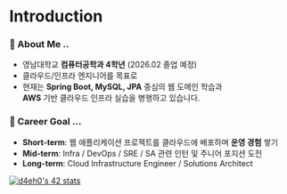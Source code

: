 # Introduction

### 💬 About Me ..  
- 영남대학교 **컴퓨터공학과 4학년** (2026.02 졸업 예정)
- 클라우드/인프라 엔지니어를 목표로
- 현재는 **Spring Boot, MySQL, JPA** 중심의 웹 도메인 학습과  
  **AWS** 기반 클라우드 인프라 실습을 병행하고 있습니다.

### 🎯 Career Goal ...
- **Short-term**: 웹 애플리케이션 프로젝트를 클라우드에 배포하며 **운영 경험** 쌓기
- **Mid-term**: Infra / DevOps / SRE / SA 관련 인턴 및 주니어 포지션 도전
- **Long-term**: Cloud Infrastructure Engineer / Solutions Architect

[![d4eh0's 42 stats](https://badge.mediaplus.ma/darkblue/d4eh0)](https://github.com/oakoudad/badge42)

<!--
**d4eh0/d4eh0** is a ✨ _special_ ✨ repository because its `README.md` (this file) appears on your GitHub profile.

Here are some ideas to get you started:

- 🔭 I’m currently working on ...
- 🌱 I’m currently learning ...
- 👯 I’m looking to collaborate on ...
- 🤔 I’m looking for help with ...
- 💬 Ask me about ...
- 📫 How to reach me: ...
- 😄 Pronouns: ...
- ⚡ Fun fact: ...
-->

